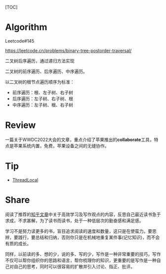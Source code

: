 [TOC]

# Algorithm

Leetcode#145

https://leetcode.cn/problems/binary-tree-postorder-traversal/

二叉树后序遍历，通过递归方法实现

二叉树的前序遍历、后序遍历、中序遍历。

以二叉树的根节点遍历顺序为标准：

- 前序遍历：根、左子树、右子树
- 后序遍历：左子树、右子树、根
- 中序遍历：左子树、根、右子树

# Review
一篇关于WWDC2022大会的文章，重点介绍了苹果推出的**collaborate**工具，特点是苹果系统内置，免费，苹果设备之间的无缝协作。

# Tip
- [ThreadLocal](./02-技术笔记/02-ARTS/Tip/ThreadLocal.md)

# Share
阅读了推荐的[知乎文章](https://www.zhihu.com/question/301150832)中关于高效学习及写作观点的内容，反思自己最近读书急于求成，不求甚解，为了读书而读书，处于一种低层次的勤奋感和满足感。

学习不是努力读更多的书，盲目追求阅读的速度和数量，这只是在使蛮力。要思辨，要践行，要总结和归纳，否则你只是在机械地重复某件事(记忆知识)，而不会有质的成长。

同样，以前读的多、想的少，说的多、写的少，写作是一种非常重要的技巧，写作不仅可以帮你组织你的思路和语言，帮你梳理你的知识，更重要的是写作是一种自己对自己的思考，同时可以很容易的扩散并引入讨论、指正、批评。